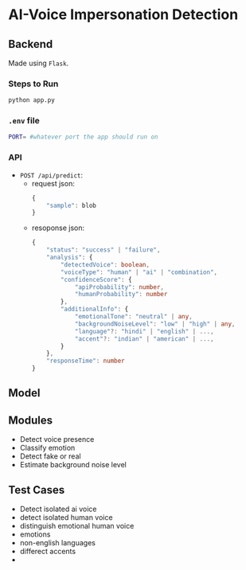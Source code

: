 # AI-Voice Impersonation Detection

## Backend

Made using `Flask`.

### Steps to Run

```bash
python app.py
```

### `.env` file

```bash
PORT= #whatever port the app should run on
```

### API

- `POST /api/predict`:
    - request json:
        ```ts
        {
            "sample": blob
        }
        ```
    - resoponse json:
        ```ts
        {
            "status": "success" | "failure",
            "analysis": {
                "detectedVoice": boolean,
                "voiceType": "human" | "ai" | "combination",
                "confidenceScore": {
                    "apiProbability": number,
                    "humanProbability": number
                },
                "additionalInfo": {
                    "emotionalTone": "neutral" | any,
                    "backgroundNoiseLevel": "low" | "high" | any,
                    "language"?: "hindi" | "english" | ...,
                    "accent"?: "indian" | "american" | ...,
                }
            },
            "responseTime": number
        }
        ```

## Model

## Modules
- Detect voice presence
- Classify emotion
- Detect fake or real
- Estimate background noise level

## Test Cases
- Detect isolated ai voice
- detect isolated human voice
- distinguish emotional human voice
- emotions
- non-english languages
- differect accents
- 